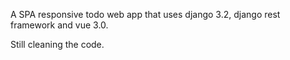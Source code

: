 
A SPA responsive todo web app that uses django 3.2, django rest framework and vue 3.0.

Still cleaning the code.

